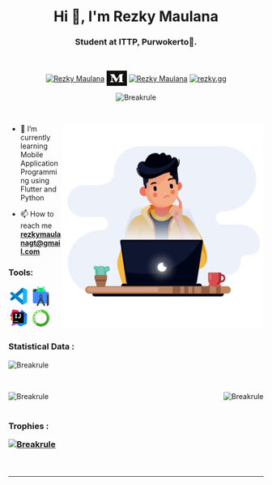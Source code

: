 <h1 align="center">Hi 👋, I'm Rezky Maulana</h1>
<h3 align="center">Student at ITTP, Purwokerto🌟.</h3>
<br>
<p align="center">
  <a href="https://www.linkedin.com/in/rezky-maulana/" target="blank"><img align="center"
      src="https://raw.githubusercontent.com/rahuldkjain/github-profile-readme-generator/master/src/images/icons/Social/linked-in-alt.svg"
      alt="Rezky Maulana" height="30" width="40" /></a>
  <a href="https://medium.com/@rezkymaulanagt" target="blank"><img align="center"
      src="https://github.com/Breakrule/breakrule/blob/main/icons/Medium_logo_Monogram.svg"
      alt="Rezky Maulana" height="30" width="40" /></a>
  <a href="https://www.facebook.com/rezkyweb/" target="blank"><img align="center"
      src="https://raw.githubusercontent.com/rahuldkjain/github-profile-readme-generator/master/src/images/icons/Social/facebook.svg"
      alt="Rezky Maulana" height="30" width="40" /></a>
  <a href="https://instagram.com/rezky.gg" target="blank"><img align="center"
      src="https://raw.githubusercontent.com/rahuldkjain/github-profile-readme-generator/master/src/images/icons/Social/instagram.svg"
      alt="rezky.gg" height="30" width="40" /></a>
</p>
<p align="center">
<img src="https://komarev.com/ghpvc/?username=Breakrule&label=Profile%20views&color=0e75b6&style=flat" alt="Breakrule"/> 
</p>
<br>

<p><img align="right" src="https://github.com/Breakrule/breakrule/blob/main/icons/18123-developer.gif" alt="Breakrule"  width="400" height="400" /></p>

- 🌱 I’m currently learning Mobile Application Programming using Flutter and Python

- 📫 How to reach me **rezkymaulanagt@gmail.com**

<!-- - ⚡ Fun fact :- food and anime are the reasons to live.
 -->

<h3 align="left">Tools:</h3>
<p align="left">
   <a href="https://code.visualstudio.com/" target="_blank" rel="noreferrer"> <img
      src="https://github.com/Breakrule/breakrule/blob/main/icons/visual-studio-code.png"
      alt="android" width="40" height="40" /></a>
   <a href="https://developer.android.com" target="_blank" rel="noreferrer"> <img
      src="https://github.com/Breakrule/breakrule/blob/main/icons/android-studio.png"
      alt="android" width="40" height="40" /></a>
   <a href="https://www.jetbrains.com/idea/" target="_blank" rel="noreferrer"> <img
      src="https://github.com/Breakrule/breakrule/blob/main/icons/intellij.png"
      alt="android" width="40" height="40" /></a>
   <a href="https://www.anaconda.com/products/individual" target="_blank" rel="noreferrer"> <img
      src="https://github.com/Breakrule/breakrule/blob/main/icons/icons8-anaconda-240.png"
      alt="android" width="40" height="40" /></a>
</br>

<h3>Statistical Data :</h3>
<p><img align="center"
    src="https://github-readme-stats.vercel.app/api/top-langs?username=Breakrule&show_icons=true&locale=en&layout=compact"
    alt="Breakrule" /></p>

<br>
<p><img align="left" src="https://github-readme-stats.vercel.app/api?username=Breakrule&show_icons=true&locale=en" alt="Breakrule" /></p>
<p><img align="right" src="https://github-readme-streak-stats.herokuapp.com/?user=Breakrule&" alt="Breakrule" /></p>
</br>

<br>
<h3>Trophies :
<p align="left"> <a href="https://github-profile-trophy.vercel.app/?username=Breakrule&theme=onedark"><img
      src="https://github-profile-trophy.vercel.app/?username=Breakrule" alt="Breakrule" /></a> </p>
 </br>
     

------------------------------------------------------------------------------------------------------------------------------------------
